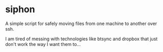 # siphon
A simple script for safely moving files from one machine to another over ssh.

I am tired of messing with technologies like btsync and dropbox that just don't work the way I want them to...
